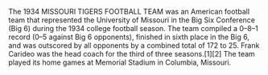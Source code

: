 The 1934 MISSOURI TIGERS FOOTBALL TEAM was an American football team that represented the University of Missouri in the Big Six Conference (Big 6) during the 1934 college football season. The team compiled a 0–8–1 record (0–5 against Big 6 opponents), finished in sixth place in the Big 6, and was outscored by all opponents by a combined total of 172 to 25. Frank Carideo was the head coach for the third of three seasons.[1][2] The team played its home games at Memorial Stadium in Columbia, Missouri.
